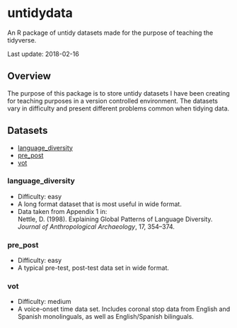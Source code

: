 untidydata
==========

An R package of untidy datasets made for the purpose of teaching the
tidyverse.

Last update: 2018-02-16

Overview
--------

The purpose of this package is to store untidy datasets I have been
creating for teaching purposes in a version controlled environment. The
datasets vary in difficulty and present different problems common when
tidying data.

Datasets
--------

-   [language\_diversity](#language_diversity)
-   [pre\_post](#pre_post)
-   [vot](#vot)

### language\_diversity

-   Difficulty: easy
-   A long format dataset that is most useful in wide format.
-   Data taken from Appendix 1 in:  
    Nettle, D. (1998). Explaining Global Patterns of Language Diversity.
    *Journal of Anthropological Archaeology*, 17, 354–374.

### pre\_post

-   Difficulty: easy
-   A typical pre-test, post-test data set in wide format.

### vot

-   Difficulty: medium
-   A voice-onset time data set. Includes coronal stop data from English
    and Spanish monolinguals, as well as English/Spanish bilinguals.
